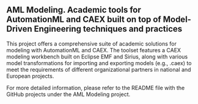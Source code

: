 ## AML Modeling. Academic tools for AutomationML and CAEX built on top of Model-Driven Engineering techniques and practices 

This project offers a comprehensive suite of academic solutions for modeling with AutomationML and CAEX. 
The toolset features a CAEX modeling workbench built on Eclipse EMF and Sirius, along with various model transformations 
for importing and exporting models (e.g., .caex) to meet the requirements of different organizational partners in national and European projects.

For more detailed information, please refer to the README file with the GitHub projects under the AML Modeling project.
